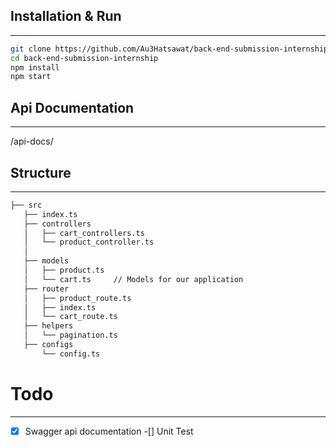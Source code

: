 ## Installation & Run
---
```bash
git clone https://github.com/Au3Hatsawat/back-end-submission-internship.git
cd back-end-submission-internship
npm install
npm start
```

## Api Documentation
---
/api-docs/


## Structure
---
```bash
├── src
   ├── index.ts
   ├── controllers         
   │   ├── cart_controllers.ts   
   │   └── product_controller.ts  
   │   
   ├── models
   │   ├── product.ts   
   │   └── cart.ts     // Models for our application
   ├── router   
   │   ├── product_route.ts
   │   ├── index.ts    
   │   └── cart_route.ts
   ├── helpers    
   │   └── pagination.ts
   ├── configs    
       └── config.ts
```

# Todo
---
-[x] Swagger api documentation
-[] Unit Test
